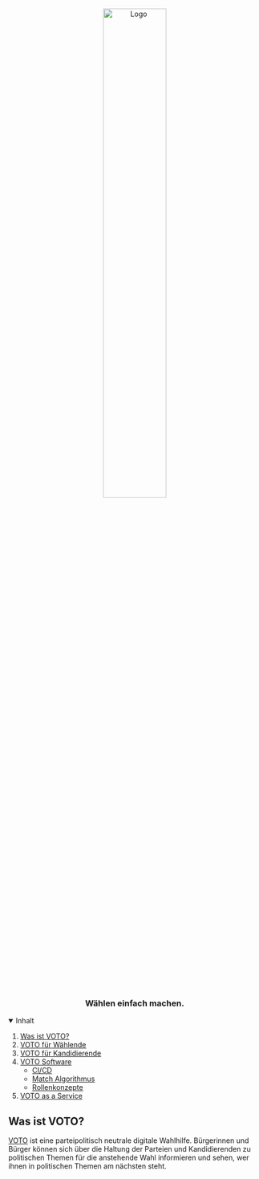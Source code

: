 <!-- PROJECT LOGO -->
<br />
<p align="center">
  <a href="https://voto.vote">
    <img src="https://voto-mailimages.s3.eu-central-1.amazonaws.com/voto.png" alt="Logo" width="50%" height="auto">
  </a>

  <h3 align="center">Wählen einfach machen.</h3>
</p>

<!-- TABLE OF CONTENTS -->
<details open="open">
  <summary>Inhalt</summary>
  <ol>
    <li>
      <a href="#was-ist-voto">Was ist VOTO?</a>
    </li>
    <li>
      <a href="./docs/votoforvoters.md">VOTO für Wählende</a>
    </li>
    <li>
      <a href="./docs/votoforcandidates.md">VOTO für Kandidierende</a>
    </li>
    <li>
      <a href="./docs/architecture.md">VOTO Software</a>
      <ul>
        <li><a href="./docs/cicd.md">CI/CD</a></li>
        <li><a href="./docs/algorithm.md">Match Algorithmus</a></li>
        <li><a href="./docs/roles.md">Rollenkonzepte</a></li>
      </ul>
    </li>
    <li><a href="./docs/vaas.md">VOTO as a Service</a></li>
  </ol>
</details>

## Was ist VOTO?

[VOTO](https://voto.vote) ist eine parteipolitisch neutrale digitale Wahlhilfe.
Bürgerinnen und Bürger können sich über die Haltung der Parteien und Kandidierenden zu politischen Themen für die anstehende Wahl informieren und sehen, wer ihnen in politischen Themen am nächsten steht.

